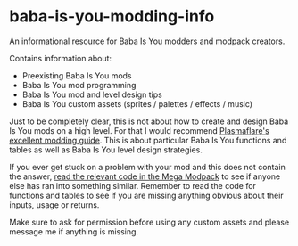 # baba-is-you-modding-info
An informational resource for Baba Is You modders and modpack creators.

Contains information about:
  - Preexisting Baba Is You mods
  - Baba Is You mod programming
  - Baba Is You mod and level design tips
  - Baba Is You custom assets (sprites / palettes / effects / music)

Just to be completely clear, this is not about how to create and design Baba Is You mods on a high level. For that I would recommend [Plasmaflare's excellent modding guide](https://github.com/PlasmaFlare/baba-modding-guide/blob/master/Readme.md). This is about particular Baba Is You functions and tables as well as Baba Is You level design strategies.

If you ever get stuck on a problem with your mod and this does not contain the answer, [read the relevant code in the Mega Modpack](https://github.com/PlasmaFlare/baba-mega-modpack/tree/main/Lua) to see if anyone else has ran into something similar. Remember to read the code for functions and tables to see if you are missing anything obvious about their inputs, usage or returns.

Make sure to ask for permission before using any custom assets and please message me if anything is missing.
